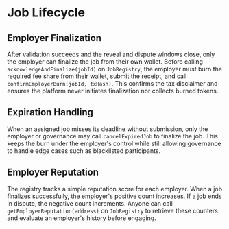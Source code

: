 # Job Lifecycle

## Employer Finalization

After validation succeeds and the reveal and dispute windows close, only the employer can finalize the job from their own wallet. Before calling `acknowledgeAndFinalize(jobId)` on `JobRegistry`, the employer must burn the required fee share from their wallet, submit the receipt, and call `confirmEmployerBurn(jobId, txHash)`. This confirms the tax disclaimer and ensures the platform never initiates finalization nor collects burned tokens.

## Expiration Handling

When an assigned job misses its deadline without submission, only the employer or governance may call `cancelExpiredJob` to finalize the job. This keeps the burn under the employer's control while still allowing governance to handle edge cases such as blacklisted participants.

## Employer Reputation

The registry tracks a simple reputation score for each employer. When a job
finalizes successfully, the employer's positive count increases. If a job ends
in dispute, the negative count increments. Anyone can call
`getEmployerReputation(address)` on `JobRegistry` to retrieve these counters and
evaluate an employer's history before engaging.
